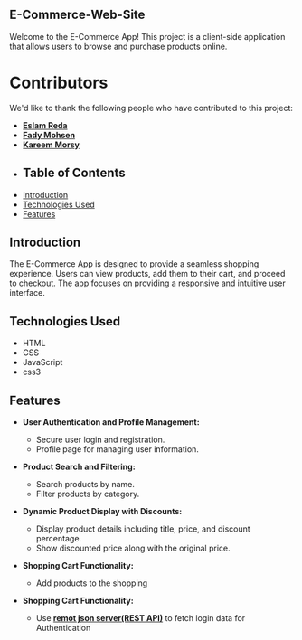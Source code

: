 ## E-Commerce-Web-Site
Welcome to the E-Commerce App! This project is a client-side application that allows users to browse and purchase products online.
# Contributors
We'd like to thank the following people who have contributed to this project:
- **[Eslam Reda](https://github.com/EslamRedaMohamed)**
- **[Fady Mohsen](https://github.com/FadyM66)**
- **[Kareem Morsy](https://github.com/KareemMMorsy)**
- ## Table of Contents
- [Introduction](#introduction)
- [Technologies Used](#technologies-used)
- [Features](#features)
## Introduction

The E-Commerce App is designed to provide a seamless shopping experience. Users can view products, add them to their cart, and proceed to checkout. The app focuses on providing a responsive and intuitive user interface.

## Technologies Used
- HTML  
- CSS  
- JavaScript 
- css3

## Features

- **User Authentication and Profile Management:**
  - Secure user login and registration.
  - Profile page for managing user information.

- **Product Search and Filtering:**
  - Search products by name.
  - Filter products by category.

- **Dynamic Product Display with Discounts:**
  - Display product details including title, price, and discount percentage.
  - Show discounted price along with the original price.

- **Shopping Cart Functionality:**
  - Add products to the shopping
- **Shopping Cart Functionality:**
  - Use **[remot json server(REST API)](https://my-json-server.typicode.com/EslamRedaMohamed/Elsouq-json-server)** to fetch login data for Authentication